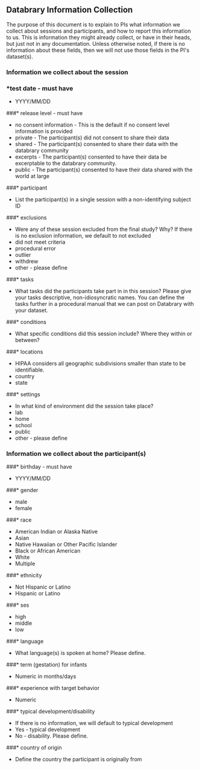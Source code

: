 ## Databrary Information Collection

The purpose of this document is to explain to PIs what information we collect about sessions and participants, and how to report this information to us. This is information they might already collect, or have in their heads, but just not in any documentation. Unless otherwise noted, if there is no information about these fields, then we will not use those fields in the PI's dataset(s).

### Information we collect about the session
### *test date - must have
 *  YYYY/MM/DD
 
###* release level - must have
 * no consent information - This is the default if no consent level information is provided
 * private - The participant(s) did not consent to share their data
 * shared - The participant(s) consented to share their data with the databrary community
 * excerpts - The participant(s) consented to have their data be excerptable to the databrary community.
 *  public - The participant(s) consented to have their data shared with the world at large
 
###* participant
 * List the participant(s) in a single session with a non-identifying subject ID
	
###* exclusions
 * Were any of these session excluded from the final study? Why? If there is no exclusion information, we default to not excluded
  * did not meet criteria
  * procedural error
  * outlier
  * withdrew
  * other - please define 
 
###* tasks
 * What tasks did the participants take part in in this session? Please give your tasks descriptive, non-idiosyncratic names. You can define the tasks further in a procedural manual that we can post on Databrary with your dataset.

###* conditions 
 * What specific conditions did this session include? Where they within or between? 
	
###* locations
 * HIPAA considers all geographic subdivisions smaller than state to be identifiable. 
  * country
  * state
  
###* settings
 * In what kind of environment did the session take place? 
  * lab
  * home
  * school
  * public
  * other - please define

### Information we collect about the participant(s)
###* birthday - must have
 * YYYY/MM/DD
 
###* gender 
 * male
 * female
 
###* race
 * American Indian or Alaska Native
 * Asian
 * Native Hawaiian or Other Pacific Islander
 * Black or African American
 * White
 * Multiple
 
###* ethnicity
 * Not Hispanic or Latino
 * Hispanic or Latino
 
###* ses
 * high
 * middle
 * low
 
###* language
 * What language(s) is spoken at home? Please define.
 
###* term (gestation) for infants
 * Numeric in months/days
 
###* experience with target behavior 
 * Numeric
 
###* typical development/disability
 * If there is no information, we will default to typical development
  * Yes - typical development
  * No - disability. Please define.
  
###* country of origin
 * Define the country the participant is originally from


	
	
	
	

	


 

